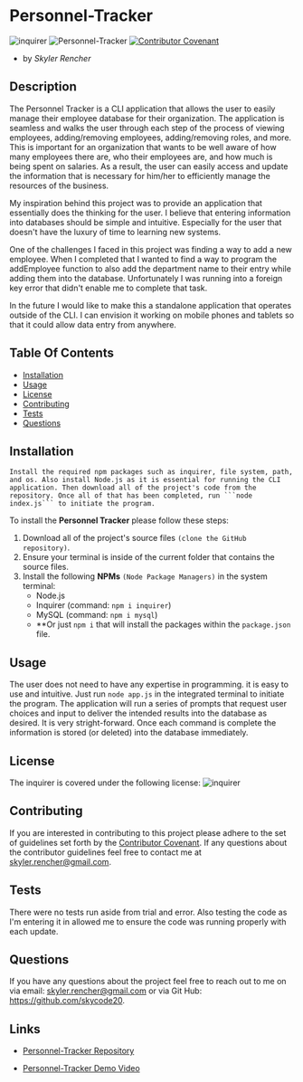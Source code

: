 # Personnel-Tracker

  ![inquirer](https://img.shields.io/npm/l/inquirer)
  ![Personnel-Tracker](https://img.shields.io/github/languages/top/skycode20/Personnel-Tracker)
  [![Contributor Covenant](https://img.shields.io/badge/Contributor%20Covenant-v2.0%20adopted-ff69b4.svg)](code_of_conduct.md)

  - by *Skyler Rencher*
  
  ## Description    

  The Personnel Tracker is a CLI application that allows the user to easily manage their employee database for their organization. The application is seamless and walks the user through each step of the process of viewing employees, adding/removing employees, adding/removing roles, and more. This is important for an organization that wants to be well aware of how many employees there are, who their employees are, and how much is being spent on salaries. As a result, the user can easily access and update the information that is necessary for him/her to efficiently manage the resources of the business.

  My inspiration behind this project was to provide an application that essentially does the thinking for the user. I believe that entering information into databases should be simple and intuitive. Especially for the user that doesn't have the luxury of time to learning new systems.

  One of the challenges I faced in this project was finding a way to add a new employee. When I completed that I wanted to find a way to program the addEmployee function to also add the department name to their entry while adding them into the database. Unfortunately I was running into a foreign key error that didn't enable me to complete that task. 

  In the future I would like to make this a standalone application that operates outside of the CLI. I can envision it working on mobile phones and tablets so that it could allow data entry from anywhere. 

  ## Table Of Contents    

  * [Installation](#installation)
  * [Usage](#usage)
  * [License](#license)
  * [Contributing](#contributing)
  * [Tests](#tests)
  * [Questions](#questions)
  
  ## Installation    

    Install the required npm packages such as inquirer, file system, path, and os. Also install Node.js as it is essential for running the CLI application. Then download all of the project's code from the repository. Once all of that has been completed, run ```node index.js``` to initiate the program.

  To install the **Personnel Tracker** please follow these steps:

  1. Download all of the project's source files `(clone the GitHub repository)`.
  2. Ensure your terminal is inside of the current folder that contains the source files.
  3. Install the following **NPMs** `(Node Package Managers)` in the system terminal:
        * Node.js
        * Inquirer (command: ```npm i inquirer```)
        * MySQL (command: ```npm i mysql```)
        * **Or just ```npm i``` that will install the packages within the `package.json` file. 

  ## Usage    

  The user does not need to have any expertise in programming. it is easy to use and intuitive. Just run `node app.js` in the integrated terminal to initiate the program. The application will run a series of prompts that request user choices and input to deliver the intended results into the database as desired. It is very stright-forward. Once each command is complete the information is stored (or deleted) into the database immediately.
  ## License    

  The inquirer is covered under the following license: ![inquirer](https://img.shields.io/npm/l/inquirer)

  ## Contributing     

  If you are interested in contributing to this project please adhere to the set of guidelines set forth by the [Contributor Covenant](https://www.contributor-covenant.org/version/2/0/code_of_conduct/). If any questions about the contributor guidelines feel free to contact me at skyler.rencher@gmail.com.

  ## Tests    

  There were no tests run aside from trial and error. Also testing the code as I'm entering it in allowed me to ensure the code was running properly with each update.

  ## Questions    

  If you have any questions about the project feel free to reach out to me on via email: skyler.rencher@gmail.com or via Git Hub: https://github.com/skycode20.
  
  ## Links

  * [Personnel-Tracker Repository](https://github.com/skycode20/Personnel-Tracker)

  * [Personnel-Tracker Demo Video](https://github.com/skycode20/Personnel-Tracker)

